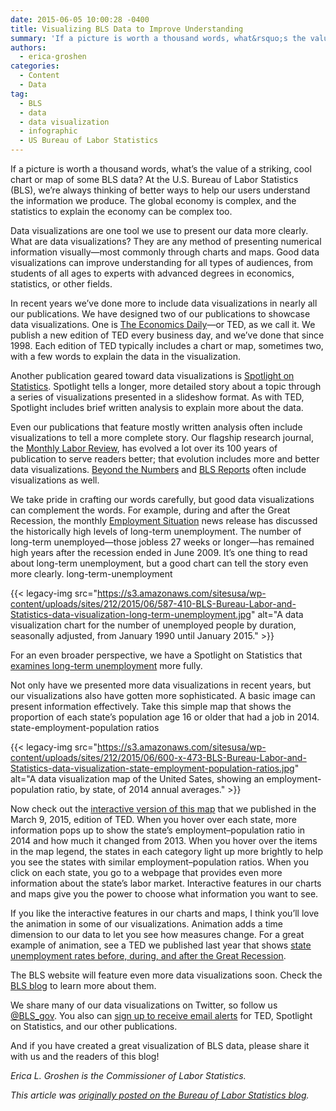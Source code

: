 ```yaml
---
date: 2015-06-05 10:00:28 -0400
title: Visualizing BLS Data to Improve Understanding
summary: 'If a picture is worth a thousand words, what&rsquo;s the value of a striking, cool chart or map of some BLS data? At the U.S. Bureau of Labor Statistics (BLS), we&rsquo;re always thinking of better ways to help our users understand the information we produce. The global economy is complex, and the statistics to explain'
authors:
  - erica-groshen
categories:
  - Content
  - Data
tag:
  - BLS
  - data
  - data visualization
  - infographic
  - US Bureau of Labor Statistics
---
```


If a picture is worth a thousand words, what’s the value of a striking, cool chart or map of some BLS data? At the U.S. Bureau of Labor Statistics (BLS), we’re always thinking of better ways to help our users understand the information we produce. The global economy is complex, and the statistics to explain the economy can be complex too.

Data visualizations are one tool we use to present our data more clearly. What are data visualizations? They are any method of presenting numerical information visually—most commonly through charts and maps. Good data visualizations can improve understanding for all types of audiences, from students of all ages to experts with advanced degrees in economics, statistics, or other fields.

In recent years we’ve done more to include data visualizations in nearly all our publications. We have designed two of our publications to showcase data visualizations. One is [The Economics Daily](http://www.bls.gov/opub/ted/)—or TED, as we call it. We publish a new edition of TED every business day, and we’ve done that since 1998. Each edition of TED typically includes a chart or map, sometimes two, with a few words to explain the data in the visualization.

Another publication geared toward data visualizations is [Spotlight on Statistics](http://www.bls.gov/spotlight/). Spotlight tells a longer, more detailed story about a topic through a series of visualizations presented in a slideshow format. As with TED, Spotlight includes brief written analysis to explain more about the data.

Even our publications that feature mostly written analysis often include visualizations to tell a more complete story. Our flagship research journal, the [Monthly Labor Review](http://www.bls.gov/opub/mlr/), has evolved a lot over its 100 years of publication to serve readers better; that evolution includes more and better data visualizations. [Beyond the Numbers](http://www.bls.gov/opub/btn/) and [BLS Reports](http://www.bls.gov/opub/reports/) often include visualizations as well.

We take pride in crafting our words carefully, but good data visualizations can complement the words. For example, during and after the Great Recession, the monthly [Employment Situation](http://www.bls.gov/schedule/archives/empsit_nr.htm) news release has discussed the historically high levels of long-term unemployment. The number of long-term unemployed—those jobless 27 weeks or longer—has remained high years after the recession ended in June 2009. It’s one thing to read about long-term unemployment, but a good chart can tell the story even more clearly. long-term-unemployment

{{< legacy-img src="https://s3.amazonaws.com/sitesusa/wp-content/uploads/sites/212/2015/06/587-410-BLS-Bureau-Labor-and-Statistics-data-visualization-long-term-unemployment.jpg" alt="A data visualization chart for the number of unemployed people by duration, seasonally adjusted, from January 1990 until January 2015." >}}

For an even broader perspective, we have a Spotlight on Statistics that [examines long-term unemployment](http://www.bls.gov/spotlight/2015/long-term-unemployment/home.htm) more fully.

Not only have we presented more data visualizations in recent years, but our visualizations also have gotten more sophisticated. A basic image can present information effectively. Take this simple map that shows the proportion of each state’s population age 16 or older that had a job in 2014. state-employment-population ratios

{{< legacy-img src="https://s3.amazonaws.com/sitesusa/wp-content/uploads/sites/212/2015/06/600-x-473-BLS-Bureau-Labor-and-Statistics-data-visualization-state-employment-population-ratios.jpg" alt="A data visualization map of the United Sates, showing an employment-population ratio, by state, of 2014 annual averages." >}}

Now check out the [interactive version of this map](http://www.bls.gov/opub/ted/2015/state-employment-population-ratios-in-2014.htm) that we published in the March 9, 2015, edition of TED. When you hover over each state, more information pops up to show the state’s employment–population ratio in 2014 and how much it changed from 2013. When you hover over the items in the map legend, the states in each category light up more brightly to help you see the states with similar employment–population ratios. When you click on each state, you go to a webpage that provides even more information about the state’s labor market. Interactive features in our charts and maps give you the power to choose what information you want to see.

If you like the interactive features in our charts and maps, I think you’ll love the animation in some of our visualizations. Animation adds a time dimension to our data to let you see how measures change. For a great example of animation, see a TED we published last year that shows [state unemployment rates before, during, and after the Great Recession](http://www.bls.gov/opub/ted/2014/ted_20140522.htm).

The BLS website will feature even more data visualizations soon. Check the [BLS blog](http://blogs.bls.gov/blog/) to learn more about them.

We share many of our data visualizations on Twitter, so follow us [@BLS_gov](https://twitter.com/BLS_gov). You also can [sign up to receive email alerts](https://subscriptions.bls.gov/accounts/USDOLBLS/subscriber/topics) for TED, Spotlight on Statistics, and our other publications.

And if you have created a great visualization of BLS data, please share it with us and the readers of this blog!

_Erica L. Groshen is the Commissioner of Labor Statistics._

_This article was [originally posted on the Bureau of Labor Statistics blog](http://blogs.bls.gov/blog/2015/05/21/visualizing-bls-data-to-improve-understanding/)._